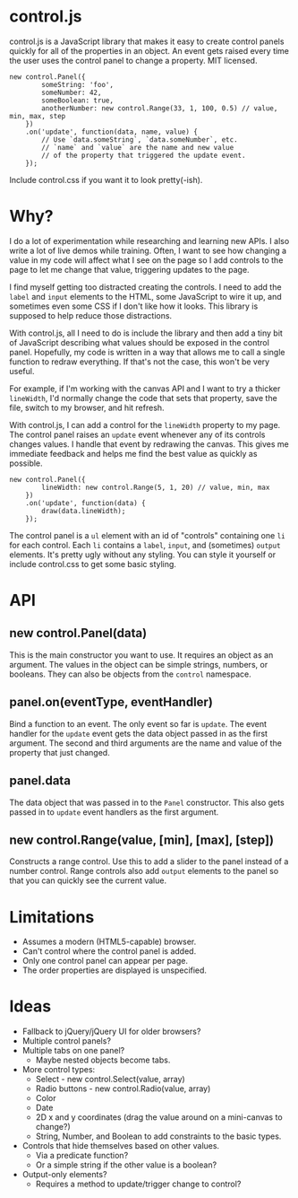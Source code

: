 control.js
==========

control.js is a JavaScript library that makes it easy to create control panels
quickly for all of the properties in an object. An event gets raised every
time the user uses the control panel to change a property. MIT licensed.

    new control.Panel({
            someString: 'foo',
            someNumber: 42,
            someBoolean: true,
            anotherNumber: new control.Range(33, 1, 100, 0.5) // value, min, max, step
        })
        .on('update', function(data, name, value) {
            // Use `data.someString`, `data.someNumber`, etc.
            // `name` and `value` are the name and new value
            // of the property that triggered the update event.
        });

Include control.css if you want it to look pretty(-ish).

Why?
====

I do a lot of experimentation while researching and learning new APIs. I also
write a lot of live demos while training. Often, I want to see how changing a
value in my code will affect what I see on the page so I add controls to the
page to let me change that value, triggering updates to the page.

I find myself getting too distracted creating the controls. I need to add the
`label` and `input` elements to the HTML, some JavaScript to wire it up, and
sometimes even some CSS if I don't like how it looks. This library is supposed
to help reduce those distractions.

With control.js, all I need to do is include the library and then add a tiny
bit of JavaScript describing what values should be exposed in the control
panel. Hopefully, my code is written in a way that allows me to call a single
function to redraw everything. If that's not the case, this won't be very
useful.

For example, if I'm working with the canvas API and I want to try a thicker
`lineWidth`, I'd normally change the code that sets that property, save the
file, switch to my browser, and hit refresh.

With control.js, I can add a control for the `lineWidth` property to my page.
The control panel raises an `update` event whenever any of its controls
changes values. I handle that event by redrawing the canvas. This gives me
immediate feedback and helps me find the best value as quickly as possible.

    new control.Panel({
            lineWidth: new control.Range(5, 1, 20) // value, min, max
        })
        .on('update', function(data) {
            draw(data.lineWidth);
        });

The control panel is a `ul` element with an id of "controls" containing one
`li` for each control. Each `li` contains a `label`, `input`, and (sometimes)
`output` elements. It's pretty ugly without any styling. You can style it
yourself or include control.css to get some basic styling.

API
===

new control.Panel(data)
-----------------------

This is the main constructor you want to use. It requires an object as an
argument. The values in the object can be simple strings, numbers, or
booleans. They can also be objects from the `control` namespace.

panel.on(eventType, eventHandler)
---------------------------------

Bind a function to an event. The only event so far is `update`. The event
handler for the `update` event gets the data object passed in as the first
argument. The second and third arguments are the name and value of the
property that just changed.

panel.data
----------

The data object that was passed in to the `Panel` constructor. This also gets
passed in to `update` event handlers as the first argument.

new control.Range(value, [min], [max], [step])
----------------------------------------------

Constructs a range control. Use this to add a slider to the panel instead of a
number control. Range controls also add `output` elements to the panel so that
you can quickly see the current value.

Limitations
===========

- Assumes a modern (HTML5-capable) browser.
- Can't control where the control panel is added.
- Only one control panel can appear per page.
- The order properties are displayed is unspecified.

Ideas
=====

- Fallback to jQuery/jQuery UI for older browsers?
- Multiple control panels?
- Multiple tabs on one panel?
    - Maybe nested objects become tabs.
- More control types:
    - Select - new control.Select(value, array)
    - Radio buttons - new control.Radio(value, array)
    - Color
    - Date
    - 2D x and y coordinates (drag the value around on a mini-canvas to change?)
    - String, Number, and Boolean to add constraints to the basic types.
- Controls that hide themselves based on other values.
    - Via a predicate function?
    - Or a simple string if the other value is a boolean?
- Output-only elements?
    - Requires a method to update/trigger change to control?